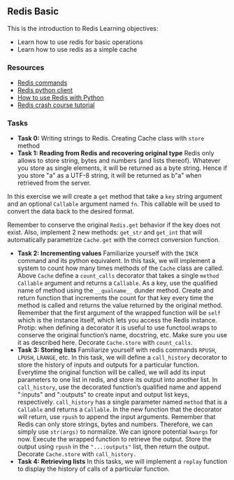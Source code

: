 ## Redis Basic
This is the introduction to Redis
Learning objectives:
* Learn how to use redis for basic operations
* Learn how to use redis as a simple cache

### Resources
* [Redis commands](https://redis.io/commands/)
* [Redis python client](https://redis-py.readthedocs.io/en/stable/)
* [How to use Redis with Python](https://realpython.com/python-redis/)
* [Redis crash course tutorial](https://www.youtube.com/watch?v=Hbt56gFj998)

### Tasks
* **Task 0:**  Writing strings to Redis. Creating Cache class with `store` method
* **Task 1: Reading from Redis and recovering original type**
Redis only allows to store string, bytes and numbers (and lists thereof). Whatever you store as single elements, it will be returned as a byte string. Hence if you store "a" as a UTF-8 string, it will be returned as b"a" when retrieved from the server.

In this exercise we will create a `get` method that take a `key` string argument and an optional `Callable` argument named `fn`. This callable will be used to convert the data back to the desired format.

Remember to conserve the original `Redis.get` behavior if the key does not exist.
Also, implement 2 new methods: `get_str` and `get_int` that will automatically parametrize `Cache.get` with the correct conversion function.
* **Task 2: Incrementing values**
Familiarize yourself with the `INCR` command and its python equivalent.
In this task, we will implement a system to count how many times methods of the `Cache` class are called.
Above `Cache` define a `count_calls` decorator that takes a single `method Callable` argument and returns a `Callable`.
As a key, use the qualified name of method using the `__qualname__` dunder method.
Create and return function that increments the count for that key every time the method is called and returns the value returned by the original method.
Remember that the first argument of the wrapped function will be `self` which is the instance itself, which lets you access the Redis instance.
Protip: when defining a decorator it is useful to use functool.wraps to conserve the original function’s name, docstring, etc. Make sure you use it as described here.
Decorate `Cache.store` with `count_calls`.
* **Task 3: Storing lists**
Familiarize yourself with redis commands `RPUSH`, `LPUSH`, `LRANGE`, etc.
In this task, we will define a `call_history` decorator to store the history of inputs and outputs for a particular function.
Everytime the original function will be called, we will add its input parameters to one list in redis, and store its output into another list.
In `call_history`, use the decorated function’s qualified name and append ":inputs" and ":outputs" to create input and output list keys, respectively.
`call_history` has a single parameter named `method` that is a `Callable` and returns a `Callable`.
In the new function that the decorator will return, use `rpush` to append the input arguments. Remember that Redis can only store strings, bytes and numbers. Therefore, we can simply use `str(args)` to normalize. We can ignore potential `kwargs` for now.
Execute the wrapped function to retrieve the output. Store the output using `rpush` in the `"...:outputs"` list, then return the output.
Decorate `Cache.store` with `call_history.`
* **Task 4: Retrieving lists**
In this tasks, we will implement a `replay` function to display the history of calls of a particular function.
